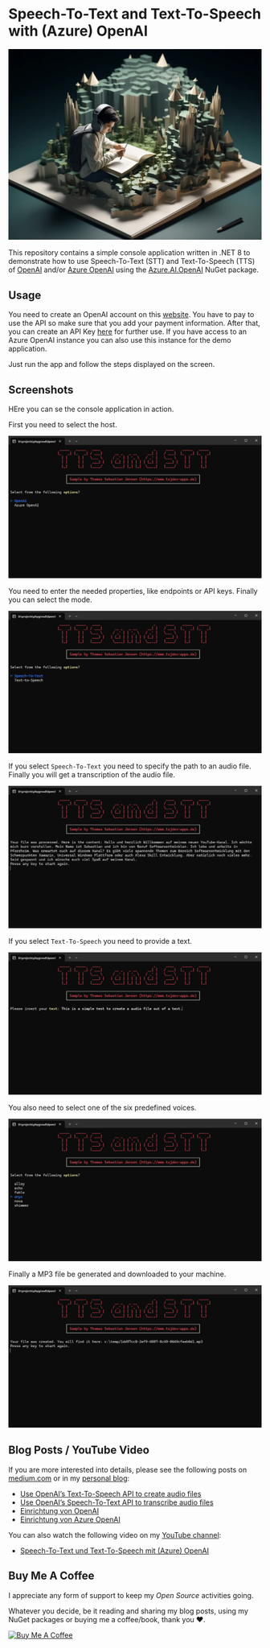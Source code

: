 # Speech-To-Text and Text-To-Speech with (Azure) OpenAI

![Header](./docs/header.webp)

This repository contains a simple console application written in .NET 8 to demonstrate how to use Speech-To-Text (STT) and Text-To-Speech (TTS) of [OpenAI](https://openai.com) and/or [Azure OpenAI](https://azure.microsoft.com/en-us/products/ai-services/openai-service) using the [Azure.AI.OpenAI](https://www.nuget.org/packages/Azure.AI.OpenAI/) NuGet package.


## Usage

You need to create an OpenAI account on this [website](https://platform.openai.com/docs/overview). You have to pay to use the API so make sure that you add your payment information. After that, you can create an API Key [here](https://platform.openai.com/api-keys) for further use. If you have access to an Azure OpenAI instance you can also use this instance for the demo application.

Just run the app and follow the steps displayed on the screen.


## Screenshots

HEre you can se the console application in action.

First you need to select the host.

![App](./docs/sample-01.png)

You need to enter the needed properties, like endpoints or API keys. Finally you can select the mode.

![App](./docs/sample-02.png)

If you select `Speech-To-Text` you need to specify the path to an audio file. Finally you will get a transcription of the audio file.

![App](./docs/sample-03.png)

If you select `Text-To-Speech` you need to provide a text.

![App](./docs/sample-04.png)

You also need to select one of the six predefined voices.

![App](./docs/sample-05.png)

Finally a MP3 file be generated and downloaded to your machine.

![App](./docs/sample-06.png)


## Blog Posts / YouTube Video

If you are more interested into details, please see the following posts on [medium.com](https://www.medium.com) or in my [personal blog](https://www.tsjdev-apps.de):

- [Use OpenAI’s Text-To-Speech API to create audio files](https://medium.com/medialesson/use-openais-text-to-speech-api-to-create-audio-files-62e1f253206c)
- [Use OpenAI’s Speech-To-Text API to transcribe audio files](https://medium.com/medialesson/use-openais-speech-to-text-api-to-transcribe-audio-files-f66dd3d7d134)
- [Einrichtung von OpenAI](https://www.tsjdev-apps.de/einrichtung-von-openai/)
- [Einrichtung von Azure OpenAI](https://www.tsjdev-apps.de/einrichtung-von-azure-openai/)

You can also watch the following video on my [YouTube channel](https://www.youtube.com/@tsjdevapps):
- [Speech-To-Text und Text-To-Speech mit (Azure) OpenAI](https://www.youtube.com/watch?v=UQQKzL9f2gE)


## Buy Me A Coffee

I appreciate any form of support to keep my _Open Source_ activities going.

Whatever you decide, be it reading and sharing my blog posts, using my NuGet packages or buying me a coffee/book, thank you ❤️.

<a href="https://www.buymeacoffee.com/tsjdevapps" target="_blank"><img src="https://cdn.buymeacoffee.com/buttons/default-yellow.png" alt="Buy Me A Coffee" height="41" width="174"></a>